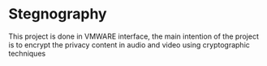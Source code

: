 # Stegnography
This project is done in VMWARE interface, the main intention of the project is to encrypt the privacy content in audio and video using cryptographic techniques
